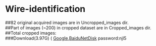 # Wire-identification  
##82 original acquired images are in Uncropped_images dir.  
##Part of images (~200) in cropped dataset are in Cropped_images dir.  
##Total cropped images:  
###Download(3.97G) ( [Google](https://drive.google.com/file/d/12z3W1IzqxERo-tvBkmzojJHT5zRccCN_/view?usp=sharing),[BaiduNetDisk](https://pan.baidu.com/s/1RW4S3hoy637k9bws5YqCcg) password:njl5
